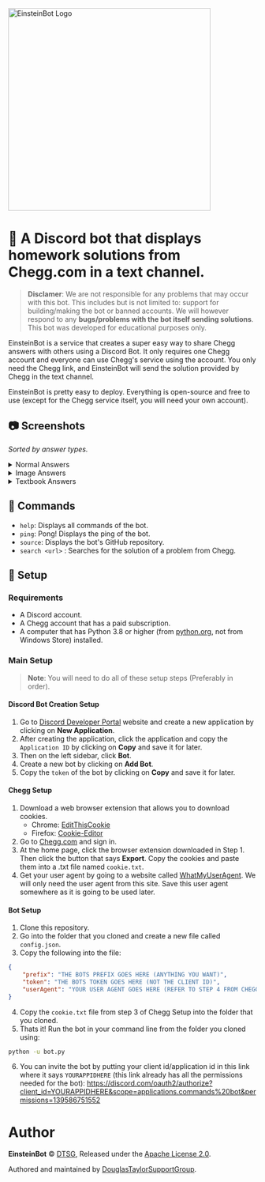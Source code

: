<img src="https://github.com/DouglasTaylorSupportGroup/EinsteinBot/blob/master/banner.png" alt="EinsteinBot Logo" width="410" />

# 🤖 A Discord bot that displays homework solutions from Chegg.com in a text channel.

> **Disclamer**:  We are not responsible for any problems that may occur with this bot. This includes but is not limited to: support for building/making the bot or banned accounts. We will however respond to any **bugs/problems with the bot itself sending solutions**. This bot was developed for educational purposes only.

EinsteinBot is a service that creates a super easy way to share Chegg answers with others using a Discord Bot. It only requires one Chegg account and everyone can use Chegg's service using the account. You only need the Chegg link, and EinsteinBot will send the solution provided by Chegg in the text channel.

EinsteinBot is pretty easy to deploy. Everything is open-source and free to use (except for the Chegg service itself, you will need your own account).

## 📷 Screenshots

*Sorted by answer types.*

<details>
    <summary>Normal Answers</summary>
    <ul>
        <li><b>Discord shows:</b></li>
        <img src="https://cdn.hayasaka.moe/r7w3se5dfby3.jpg" />
        <li><b>Chegg Website shows:</b></li>
        <img src="https://cdn.hayasaka.moe/myg98bxpoj2f.jpg" />
    </ul>
</details>
<details>
    <summary>Image Answers</summary>
    <ul>
        <li><b>Discord shows:</b></li>
        <img src="https://cdn.hayasaka.moe/itvggxqrvsec.jpg" />
        <li><b>Chegg Website shows:</b></li>
        <img src="https://cdn.hayasaka.moe/wm04ov6siys8.jpg" />
    </ul>
</details>
<details>
    <summary>Textbook Answers</summary>
    <ul>
        <li><b>Discord shows:</b></li>
        <img src="https://cdn.hayasaka.moe/oi1yfwiyj1ys.jpg" />
        <li><b>Chegg Website shows:</b></li>
        <img src="https://cdn.hayasaka.moe/n68m1x2lqioc.jpg" />
    </ul>
</details>

## 📝 Commands

- `help`: Displays all commands of the bot.
- `ping`: Pong! Displays the ping of the bot.
- `source`: Displays the bot's GitHub repository.
- `search <url>` : Searches for the solution of a problem from Chegg.

## 🔨 Setup

### Requirements

- A Discord account.
- A Chegg account that has a paid subscription.
- A computer that has Python 3.8 or higher (from [python.org](https://www.python.org/), not from Windows Store) installed.

### Main Setup

> **Note**: You will need to do all of these setup steps (Preferably in order).

#### Discord Bot Creation Setup

1. Go to [Discord Developer Portal](https://discord.com/developers/applications/) website and create a new application by clicking on **New Application**.
2. After creating the application, click the application and copy the `Application ID` by clicking on **Copy** and save it for later.
2. Then on the left sidebar, click **Bot**.
3. Create a new bot by clicking on **Add Bot**.
4. Copy the `token` of the bot by clicking on **Copy** and save it for later.

#### Chegg Setup

1. Download a web browser extension that allows you to download cookies.
    - Chrome: [EditThisCookie](https://chrome.google.com/webstore/detail/editthiscookie/fngmhnnpilhplaeedifhccceomclgfbg)
    - Firefox: [Cookie-Editor](https://addons.mozilla.org/en-US/firefox/addon/cookie-editor/)
2. Go to [Chegg.com](https://www.chegg.com/) and sign in.
3. At the home page, click the browser extension downloaded in Step 1. Then click the button that says **Export**. Copy the cookies and paste them into a .txt file named `cookie.txt`. 
4. Get your user agent by going to a website called [WhatMyUserAgent](https://whatmyuseragent.com/). We will only need the user agent from this site. Save this user agent somewhere as it is going to be used later.

#### Bot Setup

1. Clone this repository.
2. Go into the folder that you cloned and create a new file called `config.json`.
3. Copy the following into the file:
```json
{
    "prefix": "THE BOTS PREFIX GOES HERE (ANYTHING YOU WANT)",
    "token": "THE BOTS TOKEN GOES HERE (NOT THE CLIENT ID)",
    "userAgent": "YOUR USER AGENT GOES HERE (REFER TO STEP 4 FROM CHEGG SETUP)"
}
```
4. Copy the `cookie.txt` file from step 3 of Chegg Setup into the folder that you cloned.
5. Thats it! Run the bot in your command line from the folder you cloned using:
```bash
python -u bot.py
```
6. You can invite the bot by putting your client id/application id in this link where it says `YOURAPPIDHERE` (this link already has all the permissions needed for the bot): https://discord.com/oauth2/authorize?client_id=YOURAPPIDHERE&scope=applications.commands%20bot&permissions=139586751552

# Author

**EinsteinBot** © [DTSG](https://github.com/DouglasTaylorSupportGroup), Released under the [Apache License 2.0](https://github.com/DouglasTaylorSupportGroup/EinsteinBot/blob/main/LICENSE).

Authored and maintained by [DouglasTaylorSupportGroup](https://github.com/DouglasTaylorSupportGroup).